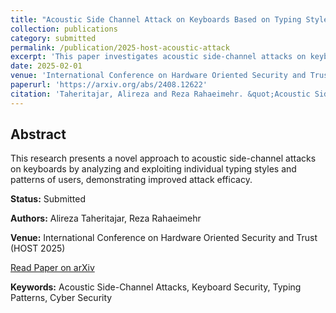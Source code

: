 ```yaml
---
title: "Acoustic Side Channel Attack on Keyboards Based on Typing Style of Users"
collection: publications
category: submitted
permalink: /publication/2025-host-acoustic-attack
excerpt: 'This paper investigates acoustic side-channel attacks on keyboards that exploit user-specific typing patterns and styles to enhance attack accuracy.'
date: 2025-02-01
venue: 'International Conference on Hardware Oriented Security and Trust (HOST 2025) - Submitted'
paperurl: 'https://arxiv.org/abs/2408.12622'
citation: 'Taheritajar, Alireza and Reza Rahaeimehr. &quot;Acoustic Side Channel Attack on Keyboards Based on Typing Style of Users.&quot; <i>Submitted to HOST 2025</i>.'
---
```


## Abstract

This research presents a novel approach to acoustic side-channel attacks on keyboards by analyzing and exploiting individual typing styles and patterns of users, demonstrating improved attack efficacy.

**Status:** Submitted

**Authors:** Alireza Taheritajar, Reza Rahaeimehr

**Venue:** International Conference on Hardware Oriented Security and Trust (HOST 2025)

[Read Paper on arXiv](https://arxiv.org/abs/2408.12622)

**Keywords:** Acoustic Side-Channel Attacks, Keyboard Security, Typing Patterns, Cyber Security
